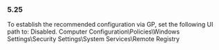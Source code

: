 
### 5.25  
To establish the recommended configuration via GP, set the following UI path to: Disabled. 
Computer Configuration\Policies\Windows Settings\Security Settings\System 
Services\Remote Registry 
